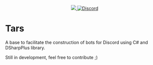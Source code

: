 <p align="center">
<a href="https://ci.appveyor.com/project/luizferbr17/tars">
	<img src="https://ci.appveyor.com/api/projects/status/3683mub26sthphjd?svg=true" />	
</a>
<a href="https://discord.gg/Z9BcKua">
	<img alt="Discord" src="https://img.shields.io/discord/463752820026376202.svg?label=&logo=discord&logoColor=ffffff&color=7389D8&labelColor=6A7EC2">
</a>
</p>

# Tars
A base to facilitate the construction of bots for Discord using C# and DSharpPlus library.

Still in development, feel free to contribute ;)